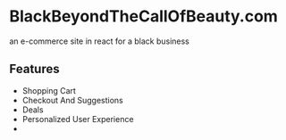# BlackBeyondTheCallOfBeauty.com
an e-commerce site in react for a black business

## Features

- Shopping Cart
- Checkout And Suggestions
- Deals
- Personalized User Experience
- 
